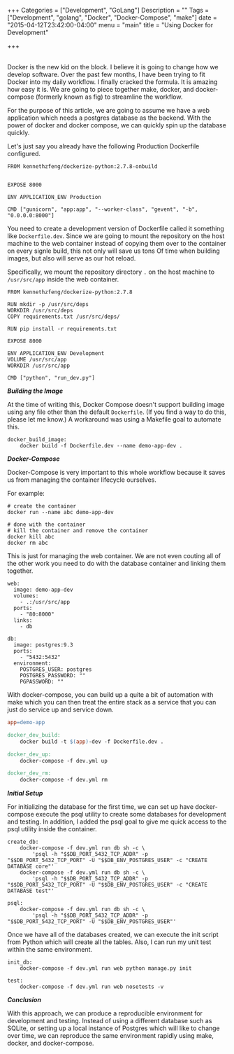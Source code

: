 +++
Categories = ["Development", "GoLang"]
Description = ""
Tags = ["Development", "golang", "Docker", "Docker-Compose", "make"]
date = "2015-04-12T23:42:00-04:00"
menu = "main"
title = "Using Docker for Development"

+++

<br/>
Docker is the new kid on the block.  I believe it is going to change how we develop software.
Over the past few months, I have been trying to fit Docker into my daily workflow.  I finally cracked the formula.  It is amazing how easy it is.  We are going to piece together make, docker, and docker-compose (formerly known as fig) to streamline the workflow.

For the purpose of this article, we are going to assume we have a web application which needs a postgres database as the backend.  With the power of docker and docker compose, we can quickly spin up the database quickly.

Let's just say you already have the following Production Dockerfile configured.
```
FROM kennethzfeng/dockerize-python:2.7.8-onbuild


EXPOSE 8000

ENV APPLICATION_ENV Production

CMD ["gunicorn", "app:app", "--worker-class", "gevent", "-b", "0.0.0.0:8000"]

```
You need to create a development version of Dockerfile called it something like `Dockerfile.dev`.  Since we are going to mount the repository on the host machine to the web container instead of copying them over to the container on every signle build, this not only will save us tons Of time when building images, but also will serve as our hot reload.

Specifically, we mount the repository directory ```.``` on the host machine to ```/usr/src/app``` inside the web container.


```
FROM kennethzfeng/dockerize-python:2.7.8

RUN mkdir -p /usr/src/deps
WORKDIR /usr/src/deps
COPY requirements.txt /usr/src/deps/

RUN pip install -r requirements.txt

EXPOSE 8000

ENV APPLICATION_ENV Development
VOLUME /usr/src/app
WORKDIR /usr/src/app

CMD ["python", "run_dev.py"]
```

***Building the Image***

At the time of writing this, Docker Compose doesn't support building image using any file other than the default ```Dockerfile```.  (If you find a way to do this, please let me know.)  A workaround was using a Makefile goal to automate this.

```
docker_build_image:
    docker build -f Dockerfile.dev --name demo-app-dev .
```

***Docker-Compose***

Docker-Compose is very important to this whole workflow because it saves us from managing the container lifecycle ourselves.  

For example:

```
# create the container
docker run --name abc demo-app-dev

# done with the container
# kill the container and remove the container
docker kill abc
docker rm abc
```
This is just for managing the web container.  We are not even couting all of the other work you need to do with the database container and linking them together.

```
web:
  image: demo-app-dev
  volumes:
    - .:/usr/src/app
  ports:
    - "80:8000"
  links:
    - db

db:
  image: postgres:9.3
  ports:
    - "5432:5432"
  environment:
    POSTGRES_USER: postgres
    POSTGRES_PASSWORD: ""
    PGPASSWORD: ""
```

With docker-compose, you can build up a quite a bit of automation with make which you can then treat the entire stack as a service that you can just do service up and service down.

```Makefile
app=demo-app

docker_dev_build:
    docker build -t $(app)-dev -f Dockerfile.dev .

docker_dev_up:
    docker-compose -f dev.yml up

docker_dev_rm:
    docker-compose -f dev.yml rm
```

***Initial Setup***

For initializing the database for the first time, we can set up have docker-compose execute the psql utility to create some databases for development and testing.  In addition, I added the psql goal to give me quick access to the psql utility inside the container.

```
create_db:
	docker-compose -f dev.yml run db sh -c \
		'psql -h "$$DB_PORT_5432_TCP_ADDR" -p "$$DB_PORT_5432_TCP_PORT" -U "$$DB_ENV_POSTGRES_USER" -c "CREATE DATABASE core"'
	docker-compose -f dev.yml run db sh -c \
		'psql -h "$$DB_PORT_5432_TCP_ADDR" -p "$$DB_PORT_5432_TCP_PORT" -U "$$DB_ENV_POSTGRES_USER" -c "CREATE DATABASE test"'

psql:
	docker-compose -f dev.yml run db sh -c \
		'psql -h "$$DB_PORT_5432_TCP_ADDR" -p "$$DB_PORT_5432_TCP_PORT" -U "$$DB_ENV_POSTGRES_USER"'
```


Once we have all of the databases created, we can execute the init script from Python which will create all the tables.  Also, I can run my unit test within the same environment.

```
init_db:
	docker-compose -f dev.yml run web python manage.py init

test:
	docker-compose -f dev.yml run web nosetests -v
```

***Conclusion***

With this approach, we can produce a reproducible environment for development and testing.  Instead of using a different database such as SQLite, or setting up a local instance of Postgres which will like to change over time, we can reproduce the same environment rapidly using make, docker, and docker-compose.

